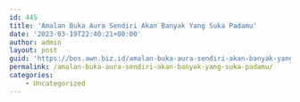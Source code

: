 ```yaml
---
id: 445
title: 'Amalan Buka Aura Sendiri Akan Banyak Yang Suka Padamu'
date: '2023-03-19T22:40:21+00:00'
author: admin
layout: post
guid: 'https://bos.awn.biz.id/amalan-buka-aura-sendiri-akan-banyak-yang-suka-padamu/'
permalink: /amalan-buka-aura-sendiri-akan-banyak-yang-suka-padamu/
categories:
    - Uncategorized
---
```


